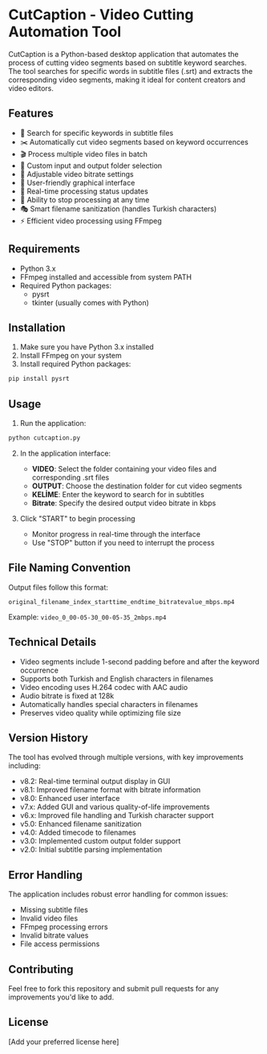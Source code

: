 # CutCaption - Video Cutting Automation Tool

CutCaption is a Python-based desktop application that automates the process of cutting video segments based on subtitle keyword searches. The tool searches for specific words in subtitle files (.srt) and extracts the corresponding video segments, making it ideal for content creators and video editors.

## Features

- 🎯 Search for specific keywords in subtitle files
- ✂️ Automatically cut video segments based on keyword occurrences
- 🎬 Process multiple video files in batch
- 📁 Custom input and output folder selection
- 🔧 Adjustable video bitrate settings
- 🎨 User-friendly graphical interface
- 🔄 Real-time processing status updates
- 🛑 Ability to stop processing at any time
- 🎭 Smart filename sanitization (handles Turkish characters)
- ⚡ Efficient video processing using FFmpeg

## Requirements

- Python 3.x
- FFmpeg installed and accessible from system PATH
- Required Python packages:
  - pysrt
  - tkinter (usually comes with Python)

## Installation

1. Make sure you have Python 3.x installed
2. Install FFmpeg on your system
3. Install required Python packages:
```bash
pip install pysrt
```

## Usage

1. Run the application:
```bash
python cutcaption.py
```

2. In the application interface:
   - **VIDEO**: Select the folder containing your video files and corresponding .srt files
   - **OUTPUT**: Choose the destination folder for cut video segments
   - **KELİME**: Enter the keyword to search for in subtitles
   - **Bitrate**: Specify the desired output video bitrate in kbps

3. Click "START" to begin processing
   - Monitor progress in real-time through the interface
   - Use "STOP" button if you need to interrupt the process

## File Naming Convention

Output files follow this format:
```
original_filename_index_starttime_endtime_bitratevalue_mbps.mp4
```

Example: `video_0_00-05-30_00-05-35_2mbps.mp4`

## Technical Details

- Video segments include 1-second padding before and after the keyword occurrence
- Supports both Turkish and English characters in filenames
- Video encoding uses H.264 codec with AAC audio
- Audio bitrate is fixed at 128k
- Automatically handles special characters in filenames
- Preserves video quality while optimizing file size

## Version History

The tool has evolved through multiple versions, with key improvements including:
- v8.2: Real-time terminal output display in GUI
- v8.1: Improved filename format with bitrate information
- v8.0: Enhanced user interface
- v7.x: Added GUI and various quality-of-life improvements
- v6.x: Improved file handling and Turkish character support
- v5.0: Enhanced filename sanitization
- v4.0: Added timecode to filenames
- v3.0: Implemented custom output folder support
- v2.0: Initial subtitle parsing implementation

## Error Handling

The application includes robust error handling for common issues:
- Missing subtitle files
- Invalid video files
- FFmpeg processing errors
- Invalid bitrate values
- File access permissions

## Contributing

Feel free to fork this repository and submit pull requests for any improvements you'd like to add.

## License

[Add your preferred license here]

